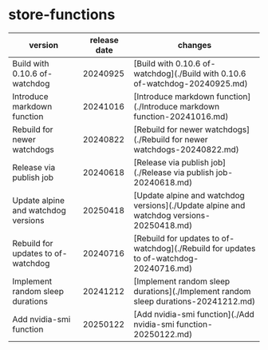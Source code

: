 # store-functions	


|version|release date|changes|
|---|---|---|
|Build with 0.10.6 of-watchdog|20240925|[Build with 0.10.6 of-watchdog](./Build with 0.10.6 of-watchdog-20240925.md)|
|Introduce markdown function|20241016|[Introduce markdown function](./Introduce markdown function-20241016.md)|
|Rebuild for newer watchdogs|20240822|[Rebuild for newer watchdogs](./Rebuild for newer watchdogs-20240822.md)|
|Release via publish job|20240618|[Release via publish job](./Release via publish job-20240618.md)|
|Update alpine and watchdog versions|20250418|[Update alpine and watchdog versions](./Update alpine and watchdog versions-20250418.md)|
|Rebuild for updates to of-watchdog|20240716|[Rebuild for updates to of-watchdog](./Rebuild for updates to of-watchdog-20240716.md)|
|Implement random sleep durations|20241212|[Implement random sleep durations](./Implement random sleep durations-20241212.md)|
|Add nvidia-smi function|20250122|[Add nvidia-smi function](./Add nvidia-smi function-20250122.md)|
